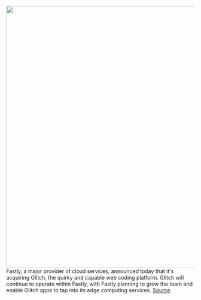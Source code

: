 <img src='https://cdn.vox-cdn.com/thumbor/h0Ts1U8yF8022vt4AhJv6OEoXW4=/0x0:1200x630/1200x800/filters:focal(234x210:426x402)/cdn.vox-cdn.com/uploads/chorus_image/image/70887053/_Re73a9_.0.png' width='700px' /><br/>
Fastly, a major provider of cloud services, announced today that it's acquiring Glitch, the quirky and capable web coding platform. Glitch will continue to operate within Fastly, with Fastly planning to grow the team and enable Glitch apps to tap into its edge computing services.
<a href='https://www.theverge.com/2022/5/19/23126349/glitch-fastly-acquired-coding-anil-dash-fog-creek'> Source <a/>